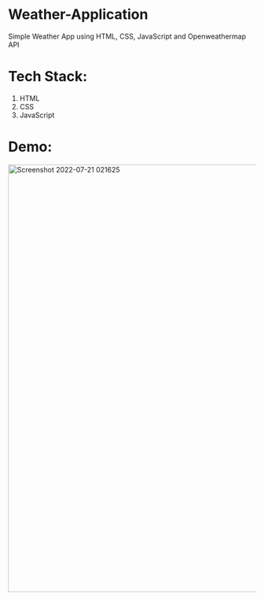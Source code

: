 # Weather-Application
Simple Weather App using HTML, CSS, JavaScript and Openweathermap API

# Tech Stack:
1. HTML
2. CSS
3. JavaScript

# Demo:
<img width="869" alt="Screenshot 2022-07-21 021625" src="https://user-images.githubusercontent.com/108524555/180079610-b8a7e6a2-ce52-478b-aa00-129c11407a41.png">
